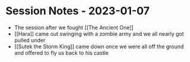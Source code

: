 # Session Notes - 2023-01-07

* The session after we fought [[The Ancient One]]
* [[Hara]] came out swinging with a zombie army and we all nearly got pulled under
* [[Sutek the Storm King]] came down once we were all off the ground and offered to fly us back to his castle
